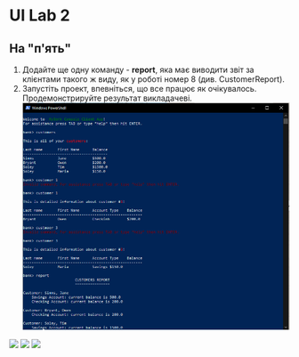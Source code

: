 # UI Lab 2
 

## На "п'ять"
1. Додайте ще одну команду - **report**, яка має виводити звіт за клієнтами такого ж виду, як у роботі номер 8 (див. CustomerReport).
2. Запустіть проект, впевніться, що все працює як очікувалось. Продемонстрируйте результат викладачеві.
  ![](result.png)
  
  
![](https://img.shields.io/badge/Made%20with-JAVA-red.svg)
![](https://img.shields.io/badge/Made%20with-%20Netbeans-brightgreen.svg)
![](https://img.shields.io/badge/Made%20at-PPC%20NTU%20%22KhPI%22-blue.svg)